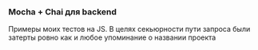 ### Mocha + Chai для backend

Примеры моих тестов на JS. В целях секьюрности пути запроса были затерты ровно как и любое упоминание о названии проекта